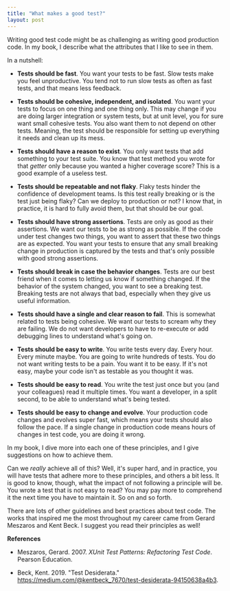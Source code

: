 ```yaml
---
title: "What makes a good test?"
layout: post
---
```


Writing good test code might be as challenging as writing good production code. In my book, I describe what the attributes that I like to see in them. 

In a nutshell:

* **Tests should be fast**. You want your tests to be fast. Slow tests make you feel unproductive. You tend not to run slow tests as often as fast tests, and that means less feedback.

* **Tests should be cohesive, independent, and isolated**. You want your tests to focus on one thing and one thing only. This may change if you are doing larger integration or system tests, but at unit level, you for sure want small cohesive tests. You also want them to not depend on other tests. Meaning, the test should be responsible for setting up everything it needs and clean up its mess.

* **Tests should have a reason to exist**. You only want tests that add something to your test suite. You know that test method you wrote for that _getter_ only because you wanted a higher coverage score? This is a good example of a useless test.

* **Tests should be repeatable and not flaky**. Flaky tests hinder the confidence of development teams. Is this test really breaking or is the test just being flaky? Can we deploy to production or not? I know that, in practice, it is hard to fully avoid them, but that should be our goal.

* **Tests should have strong assertions**. Tests are only as good as their assertions. We want our tests to be as strong as possible. If the code under test changes two things, you want to assert that these two things are as expected. You want your tests to ensure that any small breaking change in production is captured by the tests and that's only possible with good strong assertions.


* **Tests should break in case the behavior changes**. Tests are our best friend when it comes to letting us know if something changed. If the behavior of the system changed, you want to see a breaking test. Breaking tests are not always that bad, especially when they give us useful information.


* **Tests should have a single and clear reason to fail**. This is somewhat related to tests being cohesive. We want our tests to scream why they are failing. We do not want developers to have to re-execute or add debugging lines to understand what's going on. 

* **Tests should be easy to write**. You write tests every day. Every hour. Every minute maybe. You are going to write hundreds of tests. You do not want writing tests to be a pain. You want it to be easy. If it's not easy, maybe your code isn't as testable as you thought it was.


* **Tests should be easy to read**. You write the test just once but you (and your colleagues) read it multiple times. You want a developer, in a split second, to be able to understand what's being tested. 

* **Tests should be easy to change and evolve**. Your production code changes and evolves super fast, which means your tests should also follow the pace. If a single change in production code means hours of changes in test code, you are doing it wrong.


In my book, I dive more into each one of these principles, and I give suggestions on how to achieve them. 

Can we _really_ achieve all of this? Well, it's super hard, and in practice, you will have tests that adhere more to these principles, and others a bit less. It is good to know, though, what the impact of not following a principle will be. You wrote a test that is not easy to read? You may pay more to comprehend it the next time you have to maintain it. So on and so forth.

There are lots of other guidelines and best practices about test code. The works that inspired me the most throughout my career came from Gerard Meszaros and Kent Beck. I suggest you read their principles as well!

**References**


* Meszaros, Gerard. 2007. _XUnit Test Patterns: Refactoring Test Code_. Pearson Education.

* Beck, Kent. 2019. "Test Desiderata." https://medium.com/@kentbeck_7670/test-desiderata-94150638a4b3.



